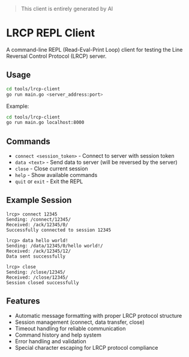 > This client is entirely generated by AI

# LRCP REPL Client


A command-line REPL (Read-Eval-Print Loop) client for testing the Line Reversal Control Protocol (LRCP) server.

## Usage

```bash
cd tools/lrcp-client
go run main.go <server_address:port>
```

Example:
```bash
cd tools/lrcp-client
go run main.go localhost:8000
```

## Commands

- `connect <session_token>` - Connect to server with session token
- `data <text>` - Send data to server (will be reversed by the server)
- `close` - Close current session
- `help` - Show available commands
- `quit` or `exit` - Exit the REPL

## Example Session

```
lrcp> connect 12345
Sending: /connect/12345/
Received: /ack/12345/0/
Successfully connected to session 12345

lrcp> data hello world!
Sending: /data/12345/0/hello world!/
Received: /ack/12345/12/
Data sent successfully

lrcp> close
Sending: /close/12345/
Received: /close/12345/
Session closed successfully
```

## Features

- Automatic message formatting with proper LRCP protocol structure
- Session management (connect, data transfer, close)
- Timeout handling for reliable communication
- Command history and help system
- Error handling and validation
- Special character escaping for LRCP protocol compliance
